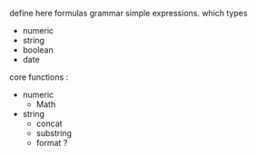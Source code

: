 define here formulas grammar
simple expressions.
which types 
  - numeric
  - string
  - boolean
  - date
    
core functions : 
  - numeric 
     - Math     
  - string 
     - concat
     - substring
     - format ?
     


